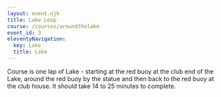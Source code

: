 ```yaml
---
layout: event.njk
title: Lake Loop
course: /courses/aroundthelake
event_id: 3
eleventyNavigation:
  key: Lake
  title: Lake
---
```


Course is one lap of Lake -  starting at the red buoy at the club end of the Lake, around the red buoy by the statue and then back to the red buoy at the club house.  It should take 14 to 25 minutes to complete.